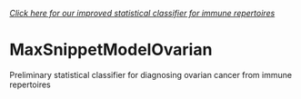[*Click here for our improved statistical classifier for immune repertoires*](https://github.com/jostmey/msm)

# MaxSnippetModelOvarian
Preliminary statistical classifier for diagnosing ovarian cancer from immune repertoires
